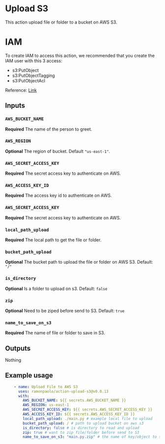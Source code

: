 # Upload S3

This action upload file or folder to a bucket on AWS S3.

# IAM

To create IAM to access this action, we recommended that you create the IAM user with this 3 access:

- s3:PutObject
- s3:PutObjectTagging
- s3:PutObjectAcl

Reference: [Link](https://docs.aws.amazon.com/AWSJavaScriptSDK/v3/latest/client/s3/command/PutObjectCommand/)

## Inputs

### `AWS_BUCKET_NAME`

**Required** The name of the person to greet.

### `AWS_REGION`

**Optional** The region of bucket. Default `"us-east-1"`.

### `AWS_SECRET_ACCESS_KEY`

**Required** The secret access key to authenticate on AWS.

### `AWS_ACCESS_KEY_ID`

**Required** The access key id to authenticate on AWS.

### `AWS_SECRET_ACCESS_KEY`

**Required** The secret access key to authenticate on AWS.

### `local_path_upload`

**Required** The local path to get the file or folder.

### `bucket_path_upload`

**Optional** The bucket path to upload the file or folder on AWS S3. Default: `"/"`

### `is_directory`

**Optional** Is a folder to upload on s3. Default: `false`

### `zip`

**Optional** Need to be ziped before send to S3. Default: `true`

### `name_to_save_on_s3`

**Required** The name of file or folder to save in S3.

## Outputs

Nothing

## Example usage

```yaml
    - name: Upload File to AWS S3
      uses: ramonpaolo/action-upload-s3@v0.0.13
      with:
        AWS_BUCKET_NAME: ${{ secrets.AWS_BUCKET_NAME }}
        AWS_REGION: us-east-1
        AWS_SECRET_ACCESS_KEY: ${{ secrets.AWS_SECRET_ACCESS_KEY }}
        AWS_ACCESS_KEY_ID: ${{ secrets.AWS_ACCESS_KEY_ID }}
        local_path_upload: ./main.py # example local file to upload
        bucket_path_upload: / # path to upload bucket on aws s3
        is_directory: false # is directory to read and upload
        zip: true # want to zip file/folder before send to S3
        name_to_save_on_s3: "main.py.zip" # the name of key/object to store in S3
```
